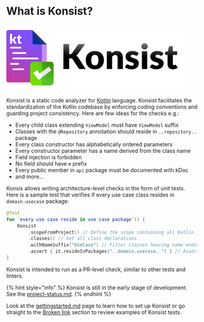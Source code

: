 # What is Konsist?

![](.gitbook/assets/konsist-logo.png)

Konsist is a static code analyzer for [Kotlin](https://kotlinlang.org/) language. Konsist facilitates the standardization of the Kotlin codebase by enforcing coding conventions and guarding project consistency. Here are few ideas for the checks e.g.:

* Every child class extending `ViewModel` must have `ViewModel` suffix
* Classes with the `@Repository` annotation should reside in `..repository..` package
* Every class constructor has alphabetically ordered parameters
* Every constructor parameter has a name derived from the class name
* Field injection is forbidden
* No field should have `m` prefix
* Every public member in `api` package must be documented with kDoc
* and more...

Konsis allows writing architecture-level checks in the form of unit tests. Here is a sample test that verifies if every use case class resides in `domain.usecase` package:

```kotlin
@Test
fun `every use case reside in use case package`() {
    Konsist
        .scopeFromProject() // Define the scope containing all Kotlin files present in the project
        .classes() // Get all class declarations
        .withNameSuffix("UseCase") // Filter classes heaving name ending with 'UseCase'
        .assert { it.resideInPackages("..domain.usecase..") } // Assert that each class resides in 'any domain.usecase any' package
}
```

Konsist is intended to run as a PR-level check, similar to other tests and linters.&#x20;

{% hint style="info" %}
Konsist is still in the early stage of development. See the [project-status.md](getting-started/project-status.md "mention").
{% endhint %}

Look at the [gettingstarted.md](getting-started/gettingstarted.md "mention") page to learn how to set up Konsist or go straight to the [Broken link](broken-reference "mention") section to review examples of Konsist tests.&#x20;
